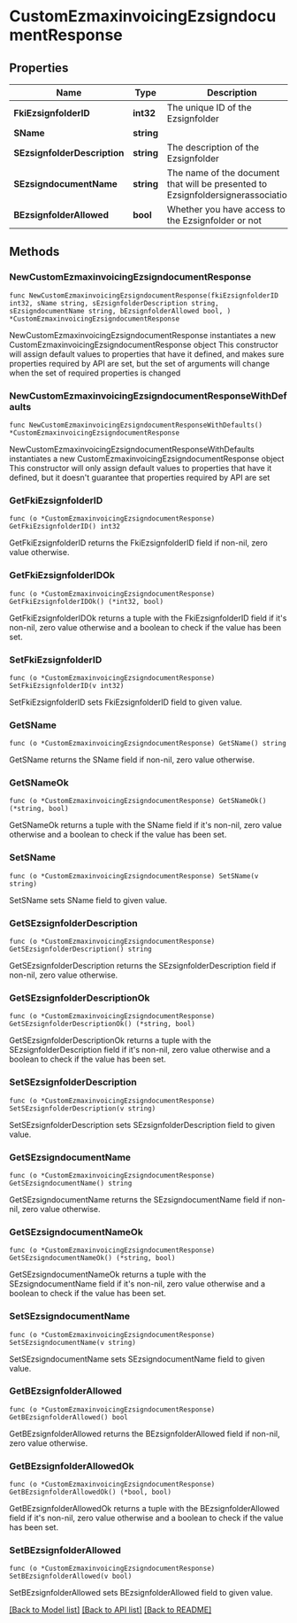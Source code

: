 # CustomEzmaxinvoicingEzsigndocumentResponse

## Properties

Name | Type | Description | Notes
------------ | ------------- | ------------- | -------------
**FkiEzsignfolderID** | **int32** | The unique ID of the Ezsignfolder | 
**SName** | **string** |  | 
**SEzsignfolderDescription** | **string** | The description of the Ezsignfolder | 
**SEzsigndocumentName** | **string** | The name of the document that will be presented to Ezsignfoldersignerassociations | 
**BEzsignfolderAllowed** | **bool** | Whether you have access to the Ezsignfolder or not | 

## Methods

### NewCustomEzmaxinvoicingEzsigndocumentResponse

`func NewCustomEzmaxinvoicingEzsigndocumentResponse(fkiEzsignfolderID int32, sName string, sEzsignfolderDescription string, sEzsigndocumentName string, bEzsignfolderAllowed bool, ) *CustomEzmaxinvoicingEzsigndocumentResponse`

NewCustomEzmaxinvoicingEzsigndocumentResponse instantiates a new CustomEzmaxinvoicingEzsigndocumentResponse object
This constructor will assign default values to properties that have it defined,
and makes sure properties required by API are set, but the set of arguments
will change when the set of required properties is changed

### NewCustomEzmaxinvoicingEzsigndocumentResponseWithDefaults

`func NewCustomEzmaxinvoicingEzsigndocumentResponseWithDefaults() *CustomEzmaxinvoicingEzsigndocumentResponse`

NewCustomEzmaxinvoicingEzsigndocumentResponseWithDefaults instantiates a new CustomEzmaxinvoicingEzsigndocumentResponse object
This constructor will only assign default values to properties that have it defined,
but it doesn't guarantee that properties required by API are set

### GetFkiEzsignfolderID

`func (o *CustomEzmaxinvoicingEzsigndocumentResponse) GetFkiEzsignfolderID() int32`

GetFkiEzsignfolderID returns the FkiEzsignfolderID field if non-nil, zero value otherwise.

### GetFkiEzsignfolderIDOk

`func (o *CustomEzmaxinvoicingEzsigndocumentResponse) GetFkiEzsignfolderIDOk() (*int32, bool)`

GetFkiEzsignfolderIDOk returns a tuple with the FkiEzsignfolderID field if it's non-nil, zero value otherwise
and a boolean to check if the value has been set.

### SetFkiEzsignfolderID

`func (o *CustomEzmaxinvoicingEzsigndocumentResponse) SetFkiEzsignfolderID(v int32)`

SetFkiEzsignfolderID sets FkiEzsignfolderID field to given value.


### GetSName

`func (o *CustomEzmaxinvoicingEzsigndocumentResponse) GetSName() string`

GetSName returns the SName field if non-nil, zero value otherwise.

### GetSNameOk

`func (o *CustomEzmaxinvoicingEzsigndocumentResponse) GetSNameOk() (*string, bool)`

GetSNameOk returns a tuple with the SName field if it's non-nil, zero value otherwise
and a boolean to check if the value has been set.

### SetSName

`func (o *CustomEzmaxinvoicingEzsigndocumentResponse) SetSName(v string)`

SetSName sets SName field to given value.


### GetSEzsignfolderDescription

`func (o *CustomEzmaxinvoicingEzsigndocumentResponse) GetSEzsignfolderDescription() string`

GetSEzsignfolderDescription returns the SEzsignfolderDescription field if non-nil, zero value otherwise.

### GetSEzsignfolderDescriptionOk

`func (o *CustomEzmaxinvoicingEzsigndocumentResponse) GetSEzsignfolderDescriptionOk() (*string, bool)`

GetSEzsignfolderDescriptionOk returns a tuple with the SEzsignfolderDescription field if it's non-nil, zero value otherwise
and a boolean to check if the value has been set.

### SetSEzsignfolderDescription

`func (o *CustomEzmaxinvoicingEzsigndocumentResponse) SetSEzsignfolderDescription(v string)`

SetSEzsignfolderDescription sets SEzsignfolderDescription field to given value.


### GetSEzsigndocumentName

`func (o *CustomEzmaxinvoicingEzsigndocumentResponse) GetSEzsigndocumentName() string`

GetSEzsigndocumentName returns the SEzsigndocumentName field if non-nil, zero value otherwise.

### GetSEzsigndocumentNameOk

`func (o *CustomEzmaxinvoicingEzsigndocumentResponse) GetSEzsigndocumentNameOk() (*string, bool)`

GetSEzsigndocumentNameOk returns a tuple with the SEzsigndocumentName field if it's non-nil, zero value otherwise
and a boolean to check if the value has been set.

### SetSEzsigndocumentName

`func (o *CustomEzmaxinvoicingEzsigndocumentResponse) SetSEzsigndocumentName(v string)`

SetSEzsigndocumentName sets SEzsigndocumentName field to given value.


### GetBEzsignfolderAllowed

`func (o *CustomEzmaxinvoicingEzsigndocumentResponse) GetBEzsignfolderAllowed() bool`

GetBEzsignfolderAllowed returns the BEzsignfolderAllowed field if non-nil, zero value otherwise.

### GetBEzsignfolderAllowedOk

`func (o *CustomEzmaxinvoicingEzsigndocumentResponse) GetBEzsignfolderAllowedOk() (*bool, bool)`

GetBEzsignfolderAllowedOk returns a tuple with the BEzsignfolderAllowed field if it's non-nil, zero value otherwise
and a boolean to check if the value has been set.

### SetBEzsignfolderAllowed

`func (o *CustomEzmaxinvoicingEzsigndocumentResponse) SetBEzsignfolderAllowed(v bool)`

SetBEzsignfolderAllowed sets BEzsignfolderAllowed field to given value.



[[Back to Model list]](../README.md#documentation-for-models) [[Back to API list]](../README.md#documentation-for-api-endpoints) [[Back to README]](../README.md)


